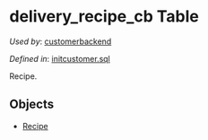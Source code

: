 # delivery_recipe_cb Table 

*Used by*: [customerbackend](../../backend/customerbackend.md) 

*Defined in*: [initcustomer.sql](../../dbinit/initcustomer.sql)

Recipe.

## Objects

- [Recipe](https://github.com/alexeysp11/workflow-lib/blob/main/docs/Models/Business/Products/Recipe.md)
